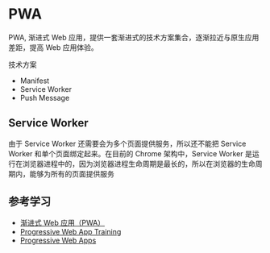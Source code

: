 # PWA

PWA, 渐进式 Web 应用，提供一套渐进式的技术方案集合，逐渐拉近与原生应用差距，提高 Web 应用体验。

技术方案

- Manifest
- Service Worker
- Push Message

## Service Worker

由于 Service Worker 还需要会为多个页面提供服务，所以还不能把 Service Worker 和单个页面绑定起来。在目前的 Chrome 架构中，Service Worker 是运行在浏览器进程中的，因为浏览器进程生命周期是最长的，所以在浏览器的生命周期内，能够为所有的页面提供服务

## 参考学习

- [渐进式 Web 应用（PWA）](https://developer.mozilla.org/zh-CN/docs/Web/Progressive_web_apps)
- [Progressive Web App Training](https://www.youtube.com/playlist?list=PLNYkxOF6rcIB2xHBZ7opgc2Mv009X87Hh)
- [Progressive Web Apps](https://web.dev/progressive-web-apps/)